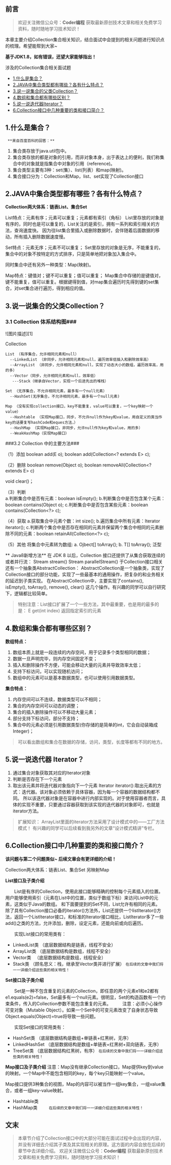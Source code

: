## 前言
> 欢迎关注微信公众号：**Coder编程**
> 获取最新原创技术文章和相关免费学习资料，随时随地学习技术知识！

本章主要介绍Collection集合相关知识，结合面试中会提到的相关问题进行知识点的梳理。希望能帮到大家~

**基于JDK1.8，如有错误，还望大家能够指出！**

涉及的Collection集合相关面试题
- [1.什么是集合？](#1.什么是集合？)
- [2.JAVA中集合类型都有哪些？各有什么特点？](#2.JAVA中集合类型都有哪些？各有什么特点？)
- [3.说一说集合的父类Collection？](#3.说一说集合的父类Collection？)
- [4.数组和集合都有哪些区别？](#4.数组和集合都有哪些区别？) 
- [5.说一说迭代器Iterator？](#5.说一说迭代器Iterator？)
- [6.Collection接口中几种重要的类和接口简介？](#6.Collection接口中几种重要的类和接口简介？)


1.什么是集合？
--------

     **来自百度百科的回答：**

1. 集合类存放于java.util包中。
2. 集合类存放的都是对象的引用，而非对象本身，出于表达上的便利，我们称集合中的对象就是指集合中对象的引用（reference)。
3. 集合类型主要有3种：set(集）、list(列表）和map(映射)。
4. 集合接口分为：Collection和Map，list、set实现了Collection接口



2.JAVA中集合类型都有哪些？各有什么特点？
--------

**Collection两大体系：链表List、集合Set**

List特点：元素有序；元素可以重复；元素都有索引（角标）
List里存放的对象是有序的，同时也是可以重复的，List关注的是索引，拥有一系列和索引相关的方法，查询速度快。
因为往list集合里插入或删除数据时，会伴随着后面数据的移动，所有插入删除数据速度慢。

Set特点：元素无序；元素不可以重复；
Set里存放的对象是无序，不能重复的，集合中的对象不按特定的方式排序，只是简单地把对象加入集合中。

同时集合中还有另外一种类型：Map(映射)。

Map特点：键值对；键不可以重复；值可以重复；
Map集合中存储的是键值对，键不能重复，值可以重复。根据键得到值，对map集合遍历时先得到键的set集合，对set集合进行遍历，得到相应的值。



3.说一说集合的父类Collection？
--------

### 3.1 Collection 体系结构图###

![图片描述][1]


Collection
```
List （有序集合，允许相同元素和null）
  --LinkedList （非同步，允许相同元素和null，遍历效率低插入和删除效率高）
  --ArrayList （非同步，允许相同元素和null，实现了动态大小的数组，遍历效率高，用的多）
  --Vector（同步，允许相同元素和null，效率低）
   ---Stack（继承自Vector，实现一个后进先出的堆栈）

Set （无序集合，不允许相同元素，最多有一个null元素）
  --HashSet(无序集合，不允许相同元素，最多有一个null元素)

Map （没有实现collection接口，key不能重复，value可以重复，一个key映射一个value）
  --Hashtable （实现Map接口，同步，不允许null作为key和value，用自定义的类当作key的话要复写hashCode和eques方法，）
  --HashMap （实现Map接口，非同步，允许null作为key和value，用的多）
  --WeakHashMap（实现Map接口）
```
###3.2 Collection 中的主要方法###

（1）添加
boolean add(E o);
boolean add(Collection<? extends E> c);

（2）删除
boolean remove(Object o);
boolean removeAll(Collection<? extends E> c)

void clear()；

（3）判断  
a.判断集合中是否有元素：boolean isEmpty();
b.判断集合中是否包含某个元素：boolean contains(Object o);
c.判断集合中是否包含某些元素：boolean contains(Collection<?> c);

        

（4）获取
a.获取集合中元素个数：int size();
b.遍历集合中所有元素：Iterator<E> iterator();
c.判断两个集合中是否存在相同的元素并保留两个集合中相同的元素删除不同的元素：boolean retainAll(Collection<?> c);

（5）其他
将集合中元素转为数组: 
a. Ojbect[] toArray();
b. <T>  T[] toArray();   泛型

** Java8新增方法**
在 JDK 8 以后，Collection 接口还提供了从集合获取连续的或者并行流：
Stream<E> stream()
Stream<E> parallelStream()
于Collection接口相关还有一个抽象类AbstractCollection：
AbstractCollection是一个抽象类，实现了Collection接口的部分功能，实现了一些最基本的通用操作，把复杂的和业务相关的延迟到子类实现。
在AbstractCollection中，主要实现了contains(), isEmpty(), toArray(), remove(), clear() 这几个操作。有兴趣的同学可以自行研究下，逻辑都比较简单。

> 特别注意：List接口扩展了一个一些方法，其中最重要，也是用的最多的是：
E get(int index) 返回指定索引的元素

4.数组和集合都有哪些区别？
--------

**数组特点：**
1. 数组本质上就是一段连续的内存空间，用于记录多个类型相同的数据；
2. 数据一旦声明完毕，则内存空间固定不变；
3. 插入和删除操作不方便，可能会移动大量的元素并导致效率太低；
4. 支持下标访问，可以实现随机访问；
5. 数组中的元素可以是基本数据类型，也可以使用引用数据类型。

**集合特点：**
1. 内存空间可以不连续，数据类型可以不相同；
2. 集合的内存空间可以动态的调整；
3. 集合的插入删除操作可以不移动大量元素；
4. 部分支持下标访问，部分不支持；
5. 集合中的元素必须是引用数据类型(你存储的是简单的int，它会自动装箱成Integer)；

> 可以看出数组和集合在数据的存储，访问，类型，长度等都有不同的地方。

5.说一说迭代器 Iterator？
--------
 1. 通过集合对象获取其对应的Iterator对象
 2. 判断是否存在下一个元素
 3. 取出该元素并将迭代器对象指向下一个元素
 Iterator iterator():取出元素的方式：迭代器。该对象必须依赖于具体容器，因为每一个容器的数据结构都不同。
 所以该迭代器对象是在容器中进行内部实现的。对于使用容器者而言，具体的实现不重要，只要通过容器获取到该实现的迭代器的对象即可，也就是iterator方法。

> 扩展知识：
ArrayList里面的iterator方法采用了设计模式中的——工厂方法模式！
有兴趣的同学可以后续看到我另外的文章“设计模式精讲”专栏。

6.Collection接口中几种重要的类和接口简介？
--------
**该问题与第二个问题类似~ 后续文章会有更详细的介绍！**

Collection两大体系：链表List、集合Set 另映射Map

**List接口及子类介绍**

　　List是有序的Collection，使用此接口能够精确的控制每个元素插入的位置。用户能够使用索引（元素在List中的位置，类似于数组下标）来访问List中的元素，这类似于Java的数组。 和下面要提到的Set不同，List允许有相同的元素。 除了具有Collection接口必备的iterator()方法外，List还提供一个listIterator()方法，返回一个ListIterator接口，和标准的Iterator接口相比，ListIterator多了一些add()之类的方法，允许添加，删除，设定元素，还能向前或向后遍历。 

　　实现List接口的常用类有：
- LinkedList类  （底层数据结构是链表，线程不安全）
- ArrayList类 （底层数据结构是数组，线程不安全）
- Vector类 　（底层数据结构是数组，线程安全）
- Stack类   （顾名思义：栈，继承至Vector类并进行扩展）
```在后续的文章中我们将一一详细介绍这些类的相关特性！```

**Set接口及子类介绍**

　　Set是一种不包含重复的元素的Collection，即任意的两个元素e1和e2都有e1.equals(e2)=false，Set最多有一个null元素。很明显，Set的构造函数有一个约束条件，传入的Collection参数不能包含重复的元素。 　　
注意：必须小心操作可变对象（Mutable Object）。如果一个Set中的可变元素改变了自身状态导致Object.equals(Object)=true将导致一些问题。

　　实现Set接口的常用类有：
- HashSet类 （底层数据结构是数组+单链表+红黑树，无序）
- LinkedHashSet （底层数据结构是数组+单链表+红黑树+双向链表，无序）
- TreeSet类 （底层数据结构红黑树，有序）
```在后续的文章中我们将一一详细介绍这些类的相关特性！```

**Map接口及子类介绍**
注意：Map没有继承Collection接口，Map提供key到value的映射。一个Map中不能包含相同的key，每个key只能映射一个value。

Map接口提供3种集合的视图，Map的内容可以被当作一组key集合，一组value集合，或者一组key-value映射。
- Hashtable类 
- HashMap类 　　
```在后续的文章中我们将一一详细介绍这些类的相关特性！```

文末
--------
>本章节介绍了Collection接口中的大部分可能在面试过程中会出现的内容，
并没有详细去介绍其子类及其实现相关的原理。这方面的内容会放在后续的章节中去详细介绍。
欢迎关注微信公众号：**Coder编程**
获取最新原创技术文章和相关免费学习资料，随时随地学习技术知识！
